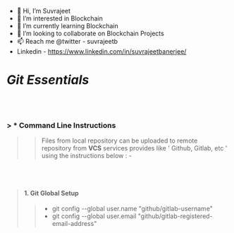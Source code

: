 * 👋 Hi, I’m Suvrajeet
* 👀 I’m interested in Blockchain
* 🌱 I’m currently learning Blockchain
* 💞️ I’m looking to collaborate on Blockchain Projects
* 📫 Reach me @twitter - suvrajeetb
* Linkedin - https://www.linkedin.com/in/suvrajeetbanerjee/





# **_Git Essentials_**

<br>
<br>

### > * **Command Line Instructions**
> > Files from local repository can be uploaded to remote repository from **VCS** services provides like ' Github, Gitlab, etc ' using the instructions below : -
<br>
<br>

> #### 1. **Git Global Setup**
>> * git config --global user.name "github/gitlab-username"
>> * git config --global user.email "github/gitlab-registered-email-address"

